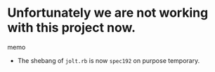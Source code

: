 # Unfortunately we are not working with this project now.

memo

* The shebang of `jolt.rb` is now `spec192` on purpose temporary.
